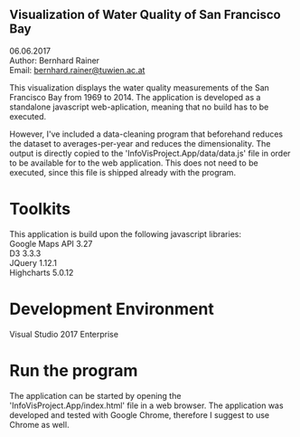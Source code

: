## Visualization of Water Quality of San Francisco Bay
06.06.2017  
Author: Bernhard Rainer  
Email: bernhard.rainer@tuwien.ac.at  


This visualization displays the water quality measurements of the San Francisco Bay from 1969 to 2014. 
The application is developed as a standalone javascript web-aplication, meaning that no build has to be executed. 

However, I've included a data-cleaning program that beforehand reduces the dataset to averages-per-year and reduces the dimensionality. The output is directly copied to the 'InfoVisProject.App/data/data.js' file in order to be available for to the web application. This does not need to be executed, since this file is shipped already with the program. 

# Toolkits
This application is build upon the following javascript libraries:              
Google Maps API 3.27              
D3 3.3.3              
JQuery 1.12.1              
Highcharts 5.0.12              

# Development Environment

 Visual Studio 2017 Enterprise
 
# Run the program
The application can be started by opening the 'InfoVisProject.App/index.html' file in a web browser. The application was developed and tested with Google Chrome, therefore I suggest to use Chrome as well. 


